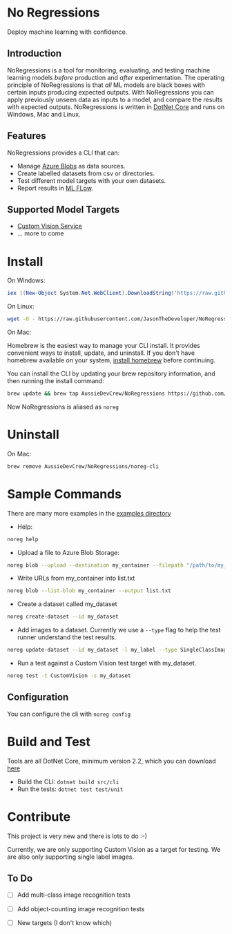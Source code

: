 # No Regressions

Deploy machine learning with confidence.

## Introduction 
NoRegressions is a tool for monitoring, evaluating, and testing machine learning models *before* production and *after* experimentation. The operating principle of NoRegressions is that _all_ ML models are black boxes with certain inputs producing expected outputs. With NoRegressions you can apply previously unseen data as inputs to a model, and compare the results with expected outputs. NoRegressions is written in [DotNet Core](https://dotnet.github.io/) and runs on Windows, Mac and Linux.

## Features

NoRegressions provides a CLI that can:

 * Manage [Azure Blobs](https://docs.microsoft.com/en-au/azure/storage/blobs/storage-quickstart-blobs-dotnet) as data sources.
 * Create labelled datasets from csv or directories.
 * Test different model targets with your own datasets.
 * Report results in [ML FLow](https://mlflow.org/).

## Supported Model Targets

 * [Custom Vision Service](https://customvision.ai/)
 * ... more to come


# Install

On Windows:

```powershell
iex ((New-Object System.Net.WebClient).DownloadString('https://raw.githubusercontent.com/JasonTheDeveloper/NoRegressions/master/install.ps1'))
```

On Linux:

```sh
wget -O - https://raw.githubusercontent.com/JasonTheDeveloper/NoRegressions/master/install.sh | bash
```

On Mac:

Homebrew is the easiest way to manage your CLI install. It provides convenient ways to install, update, and uninstall. If you don't have homebrew available on your system, [install homebrew](https://docs.brew.sh/Installation.html) before continuing.

You can install the CLI by updating your brew repository information, and then running the install command:

```sh
brew update && brew tap AussieDevCrew/NoRegressions https://github.com/JasonTheDeveloper/NoRegressions.git && brew install AussieDevCrew/NoRegressions/noreg-cli
```

Now NoRegressions is aliased as `noreg`

# Uninstall

On Mac:

```sh
brew remove AussieDevCrew/NoRegressions/noreg-cli
```

# Sample Commands

There are many more examples in the [examples directory](/example)

 * Help: 
 ```sh
 noreg help
 ```
 * Upload a file to Azure Blob Storage: 

 ```sh
 noreg blob --upload --destination my_container --filepath "/path/to/my_image.jpg"
 ```
* Write URLs from my_container into list.txt
```sh
noreg blob --list-blob my_container --output list.txt
```
 * Create a dataset called my_dataset
```sh
noreg create-dataset --id my_dataset
```
 * Add images to a dataset. Currently we use a `--type` flag to help the test runner understand the test results.
```sh
noreg update-dataset --id my_dataset -l my_label --type SingleClassImage --from-file "list.txt"
```
 * Run a test against a Custom Vision test target with my_dataset.
```sh
noreg test -t CustomVision -s my_dataset
```

## Configuration

You can configure the cli with `noreg config`

# Build and Test

Tools are all DotNet Core, minimum version 2.2, which you can download [here](https://dotnet.microsoft.com/download)

 * Build the CLI: `dotnet build src/cli`
 * Run the tests: `dotnet test test/unit`


# Contribute

This project is very new and there is lots to do :-)

Currently, we are only supporting Custom Vision as a target for testing. We are also only supporting single label images.

## To Do
- [ ] Add multi-class image recognition tests
- [ ] Add object-counting image recognition tests
- [ ] New targets (I don't know which)

